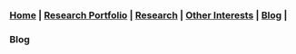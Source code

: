 ### [Home](README.md) | [Research Portfolio](/research.md) | [Research](research_projects.md) | [Other Interests](other_interests.md) | [Blog](blog.md) |

### Blog

